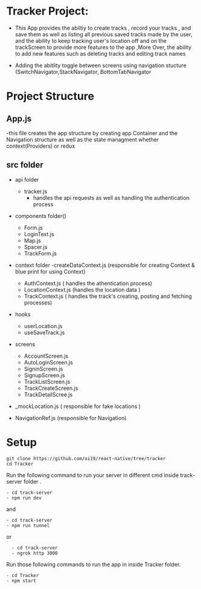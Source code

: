 # Tracker Project:
  
  - This App provides the abiltiy to create tracks , record your tracks , and save them  as well as listing all previous saved tracks made by the user,
    and the ability to keep tracking user's location off and on the trackScreen to provide more features to the app ,More Over, the ability to add new features
    such as deleting tracks and editing track names
    
  - Adding the abitlity toggle between screens using navigation stucture (SwitchNavigator,StackNavigator, BottomTabNavigator
  
  
  # Project Structure 
  
  ## App.js 
   -this file creates the app structure by creating app Container and the Navigation structure as well as the state managment whether context(Providers) or redux 
  
  
  ## src folder 
   - api folder
       - tracker.js 
          - handles the api requests as well as handling the authentication process 
            
   
   - components folder()
      - Form.js 
      - LoginText.js
      - Map.js
      - Spacer.js
      - TrackForm.js
   
   - context folder 
      -createDataContext.js (responsible for creating Context & blue print for using Context)
      - AuthContext.js ( handles the athentication process)
      - LocationContext.js (handles  the location data )
      - TrackContext.js ( handles the track's creating, posting and fetching processes)
   
   - hooks
      - userLocation.js
      - useSaveTrack.js
    
   - screens 
      - AccountScreen.js
      - AutoLoginScreen.js
      - SigninScreen.js
      - SignupScreen.js
      - TrackListScreen.js
      - TrackCreateScreen.js
      - TrackDetailScree.js
    
   - _mockLocation.js ( responsible for fake locations )
   - NavigationRef.js (responsible for Navigation)


# Setup
   ```shell script
git clone https://github.com/oi19/react-native/tree/tracker
cd Tracker
```
Run the following command to run your server in  different cmd inside  track-server folder .

```shell script
- cd track-server
- npm run dev
```
and
```shell script
- cd track-server
- npm run tunnel 
```

or
```shell script
  - cd track-server
  - ngrok http 3000
  ```

Run those following commands to run the app in inside Tracker folder.

```shell script
- cd Tracker
- npm start
```

